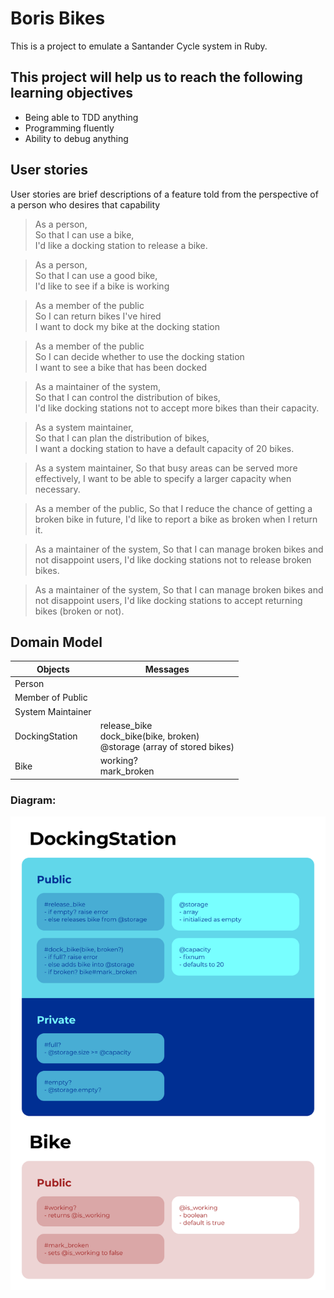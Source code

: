 # Boris Bikes

This is a project to emulate a Santander Cycle system in Ruby.

## This project will help us to reach the following learning objectives
- Being able to TDD anything
- Programming fluently
- Ability to debug anything

## User stories

User stories are brief descriptions of a feature told from the perspective of a person who desires that capability

> As a person,  
>  So that I can use a bike,  
> I'd like a docking station to release a bike.

> As a person,  
> So that I can use a good bike,  
> I'd like to see if a bike is working

> As a member of the public  
> So I can return bikes I've hired  
> I want to dock my bike at the docking station

> As a member of the public  
> So I can decide whether to use the docking station  
> I want to see a bike that has been docked

> As a maintainer of the system,  
> So that I can control the distribution of bikes,  
> I'd like docking stations not to accept more bikes than their capacity.

> As a system maintainer,  
> So that I can plan the distribution of bikes,  
> I want a docking station to have a default capacity of 20 bikes.

> As a system maintainer,
> So that busy areas can be served more effectively,
> I want to be able to specify a larger capacity when necessary.

> As a member of the public,
> So that I reduce the chance of getting a broken bike in future,
> I'd like to report a bike as broken when I return it.

> As a maintainer of the system,
> So that I can manage broken bikes and not disappoint users,
> I'd like docking stations not to release broken bikes.

> As a maintainer of the system,
> So that I can manage broken bikes and not disappoint users,
> I'd like docking stations to accept returning bikes (broken or not).


## Domain Model

Objects | Messages
---------|----------
 Person | 
 Member of Public | 
 System Maintainer | 
 DockingStation | release_bike <br> dock_bike(bike, broken) <br> @storage (array of stored bikes) <br>
 Bike | working? <br> mark_broken

### Diagram:

 ![diagram](./images/domain_model_diagram.png)